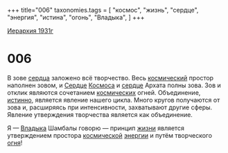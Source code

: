 +++
title="006"
taxonomies.tags = [
"космос",
"жизнь",
"сердце",
"энергия",
"истина",
"огонь",
"Владыка",
]
+++

[Иерархия 1931г](/agni/19312)

# 006
В зове [сердца](/tags/[сердце](/tags/сердце)) заложено всё творчество. Весь [космический](/tags/космос) простор наполнен зовом, и [Сердце](/tags/[сердце](/tags/сердце)) [Космоса](/tags/космос) и [сердце](/tags/сердце) Архата полны зова. Зов и отклик являются сочетанием [космических](/tags/космос) огней. Объединение, [истинно](/tags/истина), является явление нашего цикла. Много кругов получаются от зова и, расширяясь при интенсивности, захватывают другие сферы. Явление утверждения творчества является как объединение.   

Я — [Владыка](/tags/Владыка) Шамбалы говорю — принцип [жизни](/tags/жизнь) является утверждением простора [космической](/tags/космос) [энергии](/tags/энергия) и путём творческого [огня](/tags/огонь)!   

